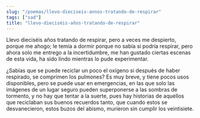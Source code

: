 ```yaml
---
slug: "/poemas/llevo-dieciseis-annos-tratando-de-respirar"
tags: ["sad"]
title: "llevo-dieciséis-años-tratando-de-respirar"
---
```

Llevo dieciséis años tratando de respirar, pero a veces me despierto, porque me ahogo; le temía a dormir porque no sabía si podría respirar, pero ahora solo me entrego a la incertidumbre, me han gustado ciertas escenas de esta vida, ha sido lindo mientras lo pude experimentar.

 

¿Sabías que se puede reciclar un poco el oxígeno si después de haber respirado, se comprimen los pulmones? Es muy breve, y tiene pocos usos disponibles, pero se puede usar en emergencias, en las que solo las imágenes de un lugar seguro pueden superponerse a las sombras de tormento, y no hay que tentar a la suerte, pues hay historias de aquellos que reciclaban sus buenos recuerdos tanto, que cuando estos se desvanecieron, estos buzos del abismo, murieron sin cumplir los veintisiete.